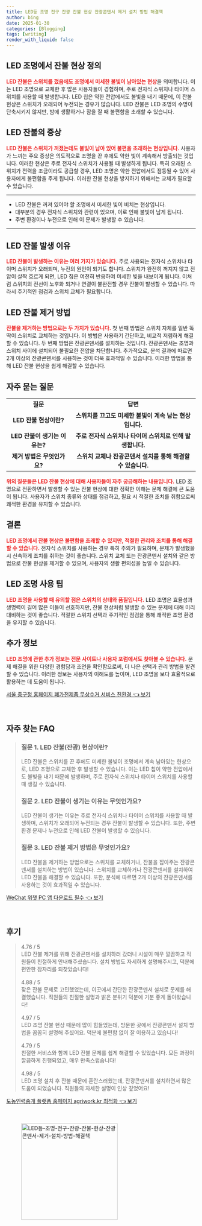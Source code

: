 ```yaml
---
title: LED등 조명 전구 잔광 잔불 현상 잔광콘덴서 제거 설치 방법 해결책
author: bing
date: 2025-01-30
categories: [Blogging]
tags: [writing]
render_with_liquid: false
---
```



<h2 id='LED_조명에서_잔불_현상_정의'>LED 조명에서 잔불 현상 정의</h2>

<p><b><span style="color: #ee2323;">LED 잔불은 스위치를 껐음에도 조명에서 미세한 불빛이 남아있는 현상</span></b>을 의미합니다. 이는 LED 조명으로 교체한 후 많은 사용자들이 경험하며, 주로 전자식 스위치나 타이머 스위치를 사용할 때 발생합니다. LED 칩은 약한 전압에서도 불빛을 내기 때문에, 이 잔불 현상은 스위치가 오래되어 누전되는 경우가 많습니다. LED 잔불은 LED 조명의 수명이 단축시키지 않지만, 밤에 생활하거나 잠을 잘 때 불편함을 초래할 수 있습니다.</p>

<h2 id='LED_잔불의_증상'>LED 잔불의 증상</h2>

<p><b><span style="color: #ee2323;">LED 잔불은 스위치가 꺼졌는데도 불빛이 남아 있어 불편을 초래하는 현상입니다.</span></b> 사용자가 느끼는 주요 증상은 의도적으로 조명을 끈 후에도 약한 빛이 계속해서 방출되는 것입니다. 이러한 현상은 주로 전자식 스위치가 사용될 때 발생하게 됩니다. 특히 오래된 스위치가 전력을 조금이라도 공급할 경우, LED 조명은 약한 전압에서도 점등될 수 있어 사용자에게 불편함을 주게 됩니다. 이러한 잔불 현상을 방지하기 위해서는 교체가 필요할 수 있습니다.</p>

<hr />

<ul>
    <li>LED 잔불은 꺼져 있어야 할 조명에서 미세한 빛이 비치는 현상입니다.</li>
    <li>대부분의 경우 전자식 스위치와 관련이 있으며, 이로 인해 불빛이 남게 됩니다.</li>
    <li>주변 환경이나 누전으로 인해 이 문제가 발생할 수 있습니다.</li>
</ul>

<hr />

<h2 id='LED_잔불_발생_이유'>LED 잔불 발생 이유</h2>

<p><b><span style="color: #ee2323;">LED 잔불이 발생하는 이유는 여러 가지가 있습니다.</span></b> 주로 사용되는 전자식 스위치나 타이머 스위치가 오래되며, 누전의 원인이 되기도 합니다. 스위치가 완전히 꺼지지 않고 전압이 살짝 흐르게 되면, LED 칩은 여전히 반응하여 미세한 빛을 내보이게 됩니다. 이처럼 스위치의 전선이 노후화 되거나 연결이 불완전할 경우 잔불이 발생할 수 있습니다. 따라서 주기적인 점검과 스위치 교체가 필요합니다.</p>

<h2 id='LED_잔불_제거_방법'>LED 잔불 제거 방법</h2>

<p><b><span style="color: #ee2323;">잔불을 제거하는 방법으로는 두 가지가 있습니다.</span></b> 첫 번째 방법은 스위치 자체를 일반 똑딱이 스위치로 교체하는 것입니다. 이 방법은 사용하기 간단하고, 비교적 저렴하게 해결할 수 있습니다. 두 번째 방법은 잔광콘덴서를 설치하는 것입니다. 잔광콘덴서는 조명과 스위치 사이에 설치되어 불필요한 전압을 차단합니다. 추가적으로, 분석 결과에 따르면 2개 이상의 잔광콘덴서를 사용하는 것이 더욱 효과적일 수 있습니다. 이러한 방법을 통해 LED 잔불 현상을 쉽게 해결할 수 있습니다.</p>

<h2 id='자주_묻는_질문'>자주 묻는 질문</h2>

<table>
    <tr>
        <td style="text-align: center; height: 17px;"><b>질문</b></td>
        <td style="text-align: center; height: 17px;"><b>답변</b></td>
    </tr>
    <tr>
        <td style="text-align: center; height: 17px;"><b>LED 잔불 현상이란?</b></td>
        <td style="text-align: center; height: 17px;"><b>스위치를 끄고도 미세한 불빛이 계속 남는 현상입니다.</b></td>
    </tr>
    <tr>
        <td style="text-align: center; height: 17px;"><b>LED 잔불이 생기는 이유는?</b></td>
        <td style="text-align: center; height: 17px;"><b>주로 전자식 스위치나 타이머 스위치로 인해 발생합니다.</b></td>
    </tr>
    <tr>
        <td style="text-align: center; height: 17px;"><b>제거 방법은 무엇인가요?</b></td>
        <td style="text-align: center; height: 17px;"><b>스위치 교체나 잔광콘덴서 설치를 통해 해결할 수 있습니다.</b></td>
    </tr>
</table>

<p><b><span style="color: #ee2323;">위의 질문들은 LED 잔불 현상에 대해 사용자들이 자주 궁금해하는 내용입니다.</span></b> LED 조명으로 전환하면서 발생할 수 있는 잔불 현상에 대한 정확한 이해는 문제 해결에 큰 도움이 됩니다. 사용자가 스위치 종류와 상태를 점검하고, 필요 시 적절한 조치를 취함으로써 쾌적한 환경을 유지할 수 있습니다.</p>

<h2 id='결론'>결론</h2>

<p><b><span style="color: #ee2323;">LED 조명에서 잔불 현상은 불편함을 초래할 수 있지만, 적절한 관리와 조치를 통해 해결할 수 있습니다.</span></b> 전자식 스위치를 사용하는 경우 특히 주의가 필요하며, 문제가 발생했을 시 신속하게 조치를 취하는 것이 좋습니다. 스위치 교체 또는 잔광콘덴서 설치와 같은 방법으로 잔불 현상을 제거할 수 있으며, 사용자의 생활 편의성을 높일 수 있습니다.</p>

<h2 id='LED_조명_사용_팁'>LED 조명 사용 팁</h2>

<p><b><span style="color: #ee2323;">LED 조명을 사용할 때 유의할 점은 스위치의 상태와 품질입니다.</span></b> LED 조명은 효율성과 생명력이 길어 많은 이들이 선호하지만, 잔불 현상처럼 발생할 수 있는 문제에 대해 미리 대비하는 것이 좋습니다. 적절한 스위치 선택과 주기적인 점검을 통해 쾌적한 조명 환경을 유지할 수 있습니다.</p>

<h2 id='추가_정보'>추가 정보</h2>

<p><b><span style="color: #ee2323;">LED 조명에 관한 추가 정보는 전문 사이트나 사용자 포럼에서도 찾아볼 수 있습니다.</span></b> 문제 해결을 위한 다양한 경험담과 조언을 확인함으로써, 더 나은 선택과 관리 방법을 발견할 수 있습니다. 이러한 정보는 사용자의 이해도를 높이며, LED 조명을 보다 효율적으로 활용하는 데 도움이 됩니다.</p>


<p><a class="click-button" title="서울 중구청 홈페이지 폐가전제품 무상수거 서비스 친환경" href="https://greenforu.github.io/posts/%EC%84%9C%EC%9A%B8-%EC%A4%91%EA%B5%AC%EC%B2%AD-%ED%99%88%ED%8E%98%EC%9D%B4%EC%A7%80-%ED%8F%90%EA%B0%80%EC%A0%84%EC%A0%9C%ED%92%88-%EB%AC%B4%EC%83%81%EC%88%98%EA%B1%B0-%EC%84%9C%EB%B9%84%EC%8A%A4-%EC%B9%9C%ED%99%98%EA%B2%BD/" rel="dofollow">서울 중구청 홈페이지 폐가전제품 무상수거 서비스 친환경 👈 보기</a></p><br>
<h2 id='자주_찾는_FAQ'>자주 찾는 FAQ</h2>
<div itemscope="" itemtype="https://schema.org/FAQPage"> 
<blockquote> 
<div itemscope="" itemprop="mainEntity" itemtype="https://schema.org/Question"> 
<h3 itemprop="name">질문 1. LED 잔불(잔광) 현상이란?</h3> 
<div itemscope="" itemprop="acceptedAnswer" itemtype="https://schema.org/Answer"> 
<span itemprop="text"> 
<p>LED 잔불은 스위치를 끈 후에도 미세한 불빛이 조명에서 계속 남아있는 현상으로, LED 조명으로 교체한 후 발생할 수 있습니다. 이는 LED 칩이 약한 전압에서도 불빛을 내기 때문에 발생하며, 주로 전자식 스위치나 타이머 스위치를 사용할 때 생길 수 있습니다.</p> 
</span> 
</div> 
</div> 

<div itemscope="" itemprop="mainEntity" itemtype="https://schema.org/Question"> 
<h3 itemprop="name">질문 2. LED 잔불이 생기는 이유는 무엇인가요?</h3> 
<div itemscope="" itemprop="acceptedAnswer" itemtype="https://schema.org/Answer"> 
<span itemprop="text"> 
<p>LED 잔불이 생기는 이유는 주로 전자식 스위치나 타이머 스위치를 사용할 때 발생하며, 스위치가 오래되어 누전되는 경우 잔불이 발생할 수 있습니다. 또한, 주변 환경 문제나 누전으로 인해 LED 잔불이 발생할 수 있습니다.</p> 
</span> 
</div> 
</div> 

<div itemscope="" itemprop="mainEntity" itemtype="https://schema.org/Question"> 
<h3 itemprop="name">질문 3. LED 잔불 제거 방법은 무엇인가요?</h3> 
<div itemscope="" itemprop="acceptedAnswer" itemtype="https://schema.org/Answer"> 
<span itemprop="text"> 
<p>LED 잔불을 제거하는 방법으로는 스위치를 교체하거나, 잔불을 잡아주는 잔광콘덴서를 설치하는 방법이 있습니다. 스위치를 교체하거나 잔광콘덴서를 설치하여 LED 잔불을 해결할 수 있습니다. 또한, 분석에 따르면 2개 이상의 잔광콘덴서를 사용하는 것이 효과적일 수 있습니다.</p> 
</span> 
</div> 
</div> 
</blockquote> 
</div>
<p><a class="click-button" title="WeChat 위챗 PC 앱 다운로드 필수" href="https://greenforu.github.io/posts/WeChat-%EC%9C%84%EC%B1%97-PC-%EC%95%B1-%EB%8B%A4%EC%9A%B4%EB%A1%9C%EB%93%9C-%ED%95%84%EC%88%98/" rel="dofollow">WeChat 위챗 PC 앱 다운로드 필수 👈 보기</a></p><br>
<h2 id='후기'>후기</h2>
<div itemscope itemtype="https://schema.org/Product">
  <blockquote>
  <div itemprop="review" itemscope itemtype="https://schema.org/Review">
      <div itemprop="reviewRating" itemscope itemtype="https://schema.org/Rating"> <span itemprop="ratingValue">4.76</span> / <span itemprop="bestRating">5</span> </div>
      <span itemprop="reviewBody">LED 잔불 제거를 위해 잔광콘덴서를 설치하러 갔더니 시설이 매우 깔끔하고 직원들이 친절하게 안내해주셨습니다. 설치 방법도 자세하게 설명해주시고, 덕분에 편안한 잠자리를 되찾았습니다!</span>
  </div>
  <br>
  <div itemprop="review" itemscope itemtype="https://schema.org/Review">
      <div itemprop="reviewRating" itemscope itemtype="https://schema.org/Rating"> <span itemprop="ratingValue">4.88</span> / <span itemprop="bestRating">5</span> </div>
      <span itemprop="reviewBody">잦은 잔불 문제로 고민했었는데, 이곳에서 간단한 잔광콘덴서 설치로 문제를 해결했습니다. 직원들의 친절한 설명과 밝은 분위기 덕분에 기분 좋게 돌아왔습니다!</span>
  </div>
  <br>
  <div itemprop="review" itemscope itemtype="https://schema.org/Review">
      <div itemprop="reviewRating" itemscope itemtype="https://schema.org/Rating"> <span itemprop="ratingValue">4.97</span> / <span itemprop="bestRating">5</span> </div>
      <span itemprop="reviewBody">LED 조명 잔불 현상 때문에 많이 힘들었는데, 방문한 곳에서 잔광콘덴서 설치 방법을 꼼꼼히 설명해 주셨어요. 덕분에 불편함 없이 잘 이용하고 있습니다!</span>
  </div>
  <br>
  <div itemprop="review" itemscope itemtype="https://schema.org/Review">
      <div itemprop="reviewRating" itemscope itemtype="https://schema.org/Rating"> <span itemprop="ratingValue">4.79</span> / <span itemprop="bestRating">5</span> </div>
      <span itemprop="reviewBody">친절한 서비스와 함께 LED 잔불 문제를 쉽게 해결할 수 있었습니다. 모든 과정이 깔끔하게 진행되었고, 매우 만족스럽습니다!</span>
  </div>
  <br>
  <div itemprop="review" itemscope itemtype="https://schema.org/Review">
      <div itemprop="reviewRating" itemscope itemtype="https://schema.org/Rating"> <span itemprop="ratingValue">4.98</span> / <span itemprop="bestRating">5</span> </div>
      <span itemprop="reviewBody">LED 조명 설치 후 잔불 때문에 혼란스러웠는데, 잔광콘덴서를 설치하면서 많은 도움이 되었습니다. 직원들의 자세한 설명이 인상 깊었어요!</span>
  </div>
  </blockquote>
</div>
<p><a class="click-button" title="도농인력중개 플랫폼 홈페이지 agriwork.kr 최적화" href="https://greenforu.github.io/posts/%EB%8F%84%EB%86%8D%EC%9D%B8%EB%A0%A5%EC%A4%91%EA%B0%9C-%ED%94%8C%EB%9E%AB%ED%8F%BC-%ED%99%88%ED%8E%98%EC%9D%B4%EC%A7%80-agriwork.kr-%EC%B5%9C%EC%A0%81%ED%99%94/" rel="dofollow">도농인력중개 플랫폼 홈페이지 agriwork.kr 최적화 👈 보기</a></p><br>
<figure class="image"><img src="https://greenforu.github.io/assets/img/thumbnail/LED등-조명-전구-잔광-잔불-현상-잔광콘덴서-제거-설치-방법-해결책.webp" alt="LED등-조명-전구-잔광-잔불-현상-잔광콘덴서-제거-설치-방법-해결책" width="256" height="256"></figure>